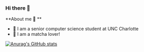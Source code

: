 ### Hi there 👋

<!--
**mariamconde/mariamconde** is a ✨ _special_ ✨ repository because its `README.md` (this file) appears on your GitHub profile.

Here are some ideas to get you started:

- 🔭 I’m currently working on ...
- 🌱 I’m currently learning ...
- 👯 I’m looking to collaborate on ...
- 🤔 I’m looking for help with ...
- 💬 Ask me about ...
- 📫 How to reach me: ...
- 😄 Pronouns: ...
- ⚡ Fun fact: ...
-->

**About me 🎀 **
- 💼 I am a senior computer science student at UNC Charlotte
- 🍵 I am a matcha lover!

[![Anurag's GitHub stats](https://github-readme-stats.vercel.app/api?username=mariamconde&hide=stars&theme=shades-of-purple)](https://github.com/anuraghazra/github-readme-stats)
